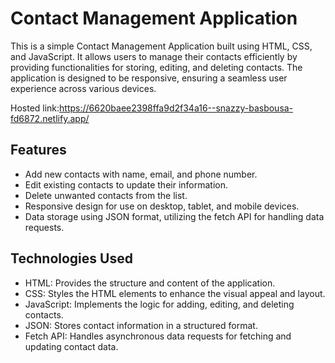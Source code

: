 # Contact Management Application

This is a simple Contact Management Application built using HTML, CSS, and JavaScript. It allows users to manage their contacts efficiently by providing functionalities for storing, editing, and deleting contacts. 
The application is designed to be responsive, ensuring a seamless user experience across various devices.

Hosted link:https://6620baee2398ffa9d2f34a16--snazzy-basbousa-fd6872.netlify.app/

## Features

- Add new contacts with name, email, and phone number.
- Edit existing contacts to update their information.
- Delete unwanted contacts from the list.
- Responsive design for use on desktop, tablet, and mobile devices.
- Data storage using JSON format, utilizing the fetch API for handling data requests.

## Technologies Used

- HTML: Provides the structure and content of the application.
- CSS: Styles the HTML elements to enhance the visual appeal and layout.
- JavaScript: Implements the logic for adding, editing, and deleting contacts.
- JSON: Stores contact information in a structured format.
- Fetch API: Handles asynchronous data requests for fetching and updating contact data.



